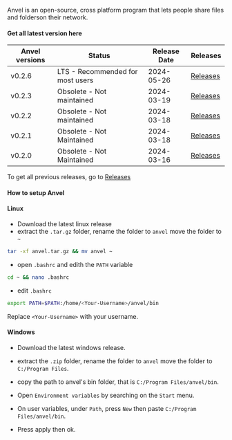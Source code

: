 Anvel is an open-source, cross platform program that lets people share files and folderson their network.
#### Get all latest version here

| __Anvel versions__ | __Status__ | __Release Date__ | __Releases__ |
|--------------------|------------|------------------|--------------|
| v0.2.6 | LTS - Recommended for most users | 2024-05-26 | [Releases](./releases.md) |
| v0.2.3 | Obsolete - Not maintained | 2024-03-19 | [Releases](./releases.md) |
| v0.2.2 | Obsolete - Not maintained | 2024-03-18 | [Releases](./releases.md) |
| v0.2.1 | Obsolete - Not Maintained | 2024-03-18 | [Releases](./releases.md) |
| v0.2.0 | Obsolete - Not Maintained | 2024-03-16 | [Releases](./releases.md) |

To get all previous releases, go to [Releases](./releases.md)

#### How to setup Anvel

#### Linux
* Download the latest linux release
* extract the `.tar.gz` folder, rename the folder to `anvel` move the folder to `~`

```bash
tar -xf anvel.tar.gz && mv anvel ~
```
* open `.bashrc` and edith the `PATH` variable

```bash
cd ~ && nano .bashrc
```
* edit `.bashrc`
```bash
export PATH=$PATH:/home/<Your-Username>/anvel/bin
```
Replace `<Your-Username>` with your username.


#### Windows
* Download the latest windows release.

* extract the `.zip` folder, rename the folder to `anvel` move the folder to `C:/Program Files`.

* copy the path to anvel's bin folder, that is `C:/Program Files/anvel/bin`.

* Open `Environment variables` by searching on the `Start` menu.

* On user variables, under `Path`, press `New` then paste `C:/Program Files/anvel/bin`.

* Press apply then ok.
